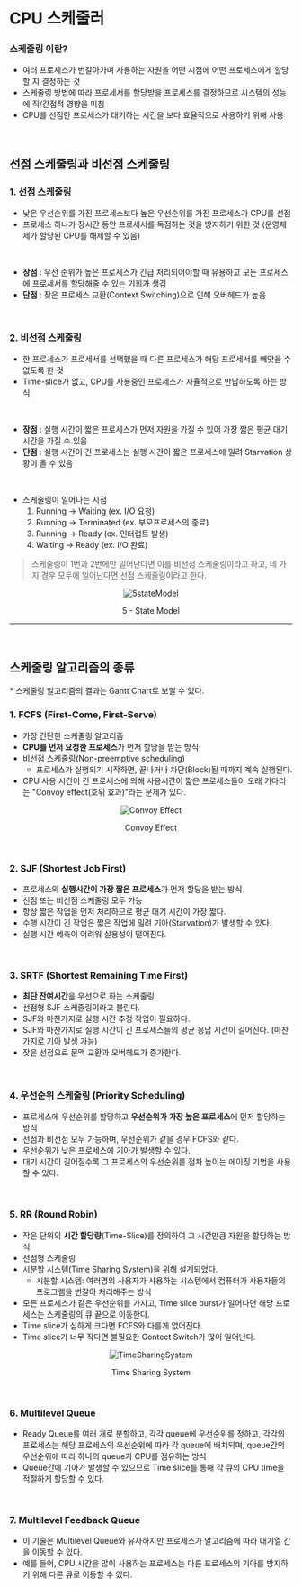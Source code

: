 # CPU 스케줄러

### 스케줄링 이란?

+ 여러 프로세스가 번갈아가며 사용하는 자원을 어떤 시점에 어떤 프로세스에게 할당할 지 결정하는 것
+ 스케줄링 방법에 따라 프로세서를 할당받을 프로세스를 결정하므로 시스템의 성능에 직/간접적 영향을 미침
+ CPU를 선점한 프로세스가 대기하는 시간을 보다 효율적으로 사용하기 위해 사용

<br>

## <b>선점 스케줄링과 비선점 스케줄링</b>

### 1. 선점 스케줄링

+ 낮은 우선순위를 가진 프로세스보다 높은 우선순위를 가진 프로세스가 CPU를 선점
+ 프로세스 하나가 장시간 동안 프로세서를 독점하는 것을 방지하기 위한 것 (운영체제가 할당된 CPU를 해제할 수 있음)

<br>

+ <b>장점</b> : 우선 순위가 높은 프로세스가 긴급 처리되어야할 때 유용하고 모든 프로세스에 프로세서를 할당해줄 수 있는 기회가 생김
+ <b>단점</b> : 잦은 프로세스 교환(Context Switching)으로 인해 오버헤드가 높음

<br>

### 2. 비선점 스케줄링

+ 한 프로세스가 프로세서를 선택했을 때 다른 프로세스가 해당 프로세서를 빼앗을 수 없도록 한 것
+ Time-slice가 없고, CPU를 사용중인 프로세스가 자율적으로 반납하도록 하는 방식

<br>

+ <b>장점</b> : 실행 시간이 짧은 프로세스가 먼저 자원을 가질 수 있어 가장 짧은 평균 대기 시간을 가질 수 있음
+ <b>단점</b> : 실행 시간이 긴 프로세스는 실행 시간이 짧은 프로세스에 밀려 Starvation 상황이 올 수 있음

<br>

+ 스케줄링이 일어나는 시점
    1. Running -> Waiting (ex. I/O 요청)
    2. Running -> Terminated (ex. 부모프로세스의 종료)
    3. Running -> Ready (ex. 인터럽트 발생)
    4. Waiting -> Ready (ex. I/O 완료)

> 스케줄링이 1번과 2번에만 일어난다면 이를 비선점 스케줄링이라고 하고, 네 가지 경우 모두에 일어난다면 선점 스케줄링이라고 한다.

<center>

![5stateModel](https://user-images.githubusercontent.com/68081743/219364784-7ce8d0df-bd18-4fc1-96c0-67b786dcec88.png)

5 - State Model</center>

***
<br>

## <b>스케줄링 알고리즘의 종류</b>

\* 스케줄링 알고리즘의 결과는 Gantt Chart로 보일 수 있다.

### 1. FCFS (First-Come, First-Serve)

+ 가장 간단한 스케줄링 알고리즘
+ <b>CPU를 먼저 요청한 프로세스</b>가 먼저 할당을 받는 방식
+ 비선점 스케줄링(Non-preemptive scheduling)
    + 프로세스가 실행되기 시작하면, 끝나거나 차단(Block)될 때까지 계속 실행된다.
+ CPU 사용 시간이 긴 프로세스에 의해 사용시간이 짧은 프로세스들이 오래 기다리는 "Convoy effect(호위 효과)"라는 문제가 있다. 

<center>

![Convoy Effect](https://user-images.githubusercontent.com/68081743/219364889-96836a80-9011-4b4a-93b5-f83784bc718f.png)

Convoy Effect</center>

<br>

### 2. SJF (Shortest Job First)

+ 프로세스의 <b>실행시간이 가장 짧은 프로세스</b>가 먼저 할당을 받는 방식
+ 선점 또는 비선점 스케줄링 모두 가능
+ 항상 짧은 작업을 먼저 처리하므로 평균 대기 시간이 가장 짧다.
+ 수행 시간이 긴 작업은 짧은 작업에 밀려 기아(Starvation)가 발생할 수 있다.
+ 실행 시간 예측이 어려워 실용성이 떨어진다.

<br>

### 3. SRTF (Shortest Remaining Time First)

+ <b>최단 잔여시간</b>을 우선으로 하는 스케줄링
+ 선점형 SJF 스케줄링이라고 불린다.
+ SJF와 마찬가지로 실행 시간 추정 작업이 필요하다.
+ SJF와 마찬가지로 실행 시간이 긴 프로세스들의 평균 응답 시간이 길어진다. (마찬가지로 기아 발생 가능)
+ 잦은 선점으로 문맥 교환과 오버헤드가 증가한다.

<br>

### 4. 우선순위 스케줄링 (Priority Scheduling)

+ 프로세스에 우선순위를 할당하고 <b>우선순위가 가장 높은 프로세스</b>에 먼저 할당하는 방식
+ 선점과 비선점 모두 가능하며, 우선순위가 같을 경우 FCFS와 같다.
+ 우선순위가 낮은 프로세스에 기아가 발생할 수 있다.
+ 대기 시간이 길어질수록 그 프로세스의 우선순위를 점차 높이는 에이징 기법을 사용할 수 있다.

<br>

### 5. RR (Round Robin)

+ 작은 단위의 <b>시간 할당량</b>(Time-Slice)를 정의하여 그 시간만큼 자원을 할당하는 방식
+ 선점형 스케줄링
+ 시분할 시스템(Time Sharing System)을 위해 설계되었다.
    + 시분할 시스템: 여러명의 사용자가 사용하는 시스템에서 컴퓨터가 사용자들의 프로그램을 번갈아 처리해주는 방식
+ 모든 프로세스가 같은 우선순위를 가지고, Time slice burst가 일어나면 해당 프로세스는 스케줄링의 큐 끝으로 이동한다.
+ Time slice가 심하게 크다면 FCFS와 다를게 없어진다.
+ Time slice가 너무 작다면 불필요한 Contect Switch가 많이 일어난다.
<center>

![TimeSharingSystem](https://user-images.githubusercontent.com/68081743/219364904-c019e264-d132-458e-a086-1dc47f2b402e.png)

Time Sharing System</center>

<br>

### 6. Multilevel Queue

+ Ready Queue를 여러 개로 분할하고, 각각 queue에 우선순위를 정하고, 각각의 프로세스는 해당 프로세스의 우선순위에 따라 각 queue에 배치되며, queue간의 우선순위에 따라 하나의 queue가 CPU를 점유하는 방식
+ Queue간에 기아가 발생할 수 있으므로 Time slice를 통해 각 큐의 CPU time을 적절하게 할당할 수 있다.

<br>

### 7. Multilevel Feedback Queue

+ 이 기술은 Multilevel Queue와 유사하지만 프로세스가 알고리즘에 따라 대기열 간을 이동할 수 있다.
+ 예를 들어, CPU 시간을 많이 사용하는 프로세스는 다른 프로세스의 기아를 방지하기 위해 다른 큐로 이동할 수 있다.